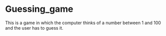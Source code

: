 # Guessing_game
This is a game in which the computer thinks of a number between 1 and 100 and the user has to guess it.
